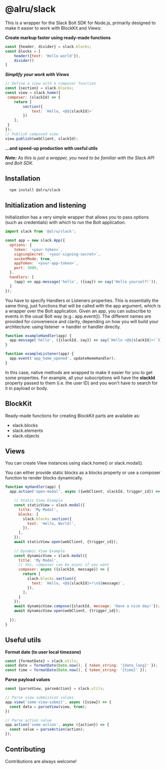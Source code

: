 
# @alru/slack

This is a wrapper for the Slack Bolt SDK for Node.js, primarily designed to make it easier to work with BlockKit and Views:

**Create markup faster using ready-made functions**
```javascript
const {header, divider} = slack.blocks;
const blocks = [
    header({text: 'Hello world'}),
    divider()
]
```

***Simplify your work with Views***
```javascript
// Define a view with a composer function
const {section} = slack.blocks;
const view = slack.home({
 composer: (slackId) => {
    return [
        section({
            text: `Hello, <@${slackId}>`
        })
    ];
 }
});
// Publish composed view
view.publish(webClient, slackId);
```
**...and speed-up production with useful utils**

_**Note:**
As this is just a wrapper, you need to be familiar with the Slack API and Bolt SDK._
## Installation
```bash
  npm install @alru/slack
```    
## Initialization and listening


Initialization has a very simple wrapper that allows you to pass options (such as credentials) with which to run the Bolt application.

```javascript
import slack from '@alru/slack';

const app = new slack.App({
  options: {
    token: `<your-token>`,
    signingSecret: `<your-signing-secret>`,
    socketMode: true,
    appToken: `<your-app-token>`,
    port: 3000,
  },
  handlers: [
    (app) => app.message('hello', ({say}) => say('Hello yourself!')),
  ]
});
```

You have to specify Handlers or Listeners properties. This is essentially the same thing, just functions that will be called with the app argument, which is a wrapper over the Bolt application. Given an app, you can subscribe to events in the usual Bolt way (e.g.: app.event()). The different names are provided for convenience and clarity, depending on how you will build your architecture: using listener -> handler or handler directly.

```js
function exampleHandler(app) {
  app.message('hello', ({slackId, say}) => say(`Hello <@${slackId}>!`));
}
```

```js
function exampleListener(app) {
  app.event('app_home_opened', updateHomeHandler);
}
```

In this case, native methods are wrapped to make it easier for you to get some properties. For example, all your subscriptions will have the **slackId** property passed to them (i.e. the user ID) and you won't have to search for it in payload or body.
## BlockKit

Ready-made functions for creating BlockKit parts are available as:
* slack.blocks
* slack.elements
* slack.objects
## Views

You can create View instances using slack.home() or slack.modal().

You can either provide static blocks as a blocks property or use a composer function to render blocks dynamically.

```javascript
function myHandler(app) {
  app.action('open-modal', async ({webClient, slackId, trigger_id}) => {

    // Static View Example
    const staticView = slack.modal({
      title: 'My Modal',
      blocks: [
        slack.blocks.section({
          text: 'Hello, World!',
        }),
      ],
    });
    await staticView.open(webClient, {trigger_id});
    
    // Dynamic View Example
    const dynamicView = slack.modal({
      title: 'My Modal',
      // Yes, composer can be async if you want
      composer: async ({slackId, message}) => {
        return [
          slack.blocks.section({
            text: `Hello, <@${slackId}>!\n${message}`,
          }),
        ];
      }
    });
    await dynamicView.compose({slackId, message: 'Have a nice day!'});
    await dynamicView.open(webClient, {trigger_id});
    
  });
}
```
## Useful utils
**Format date (to user local timezone)**
```javascript
const {formatDate} = slack.utils;
const date = formatDate(Date.now(), { token_string: '{date_long}' });
const time = formatDate(Date.now(), { token_string: '{time}' });
```
**Parse payload values**
```javascript
const {parseView, parseAction} = slack.utils;

// Parse view submission values
app.view('some-view-submit', async ({view}) => {
  const data = parseView(view, true);
})

// Parse action value
app.action('some-action', async ({action}) => {
  const value = parseAction(action);
});
```

## Contributing

Contributions are always welcome!

